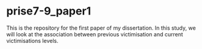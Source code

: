 # prise7-9_paper1
This is the repository for the first paper of my dissertation. In this study, we will look at the association between previous victimisation and current victimisations levels.
